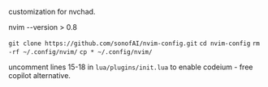 customization for nvchad.

nvim --version > 0.8

`git clone https://github.com/sonofAI/nvim-config.git`
`cd nvim-config`
`rm -rf ~/.config/nvim/`
`cp * ~/.config/nvim/`

uncomment lines 15-18 in `lua/plugins/init.lua` to enable codeium - free copilot alternative.
